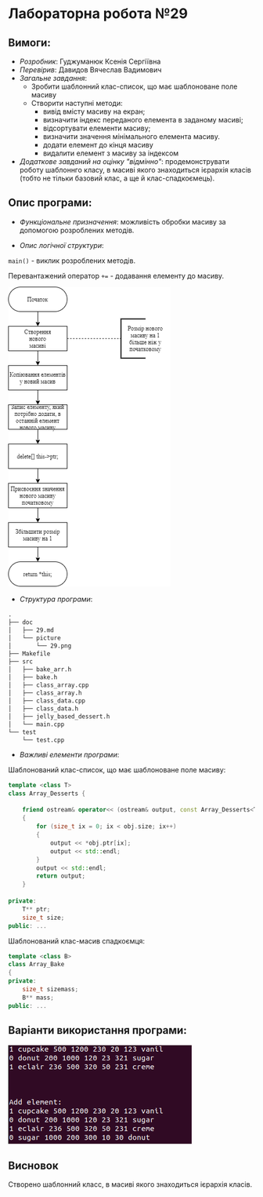 # Лабораторна робота №29
## Вимоги:
* *Розробник*: Гуджуманюк Ксенія Сергіївна
* *Перевірив*: Давидов Вячеслав Вадимович
* *Загальне завдання*:
    * Зробити шаблонний клас-список, що має шаблоноване поле масиву
    * Створити наступні методи:
        * вивід вмісту масиву на екран;
        * визначити індекс переданого елемента в заданому масиві;
        * відсортувати елементи масиву;
        * визначити значення мінімального елемента масиву.
        * додати елемент до кінця масиву
        * видалити елемент з масиву за індексом
* *Додаткове завданий на оцінку "відмінно"*: продемонструвати роботу шаблоннго класу, в масиві якого знаходиться ієрархія класів (тобто не тільки базовий клас, а ще й клас-спадкоємець).


## Опис програми:

* *Функціональне призначення*: можливість обробки масиву за допомогою розроблених методів.

* *Опис логічної структури*: 

`main()` - виклик розроблених методів.

Перевантажений оператор `+=` - додавання елементу до масиву.

![](picture/29_1.png)
  
* *Структура програми*:

```
.
├── doc
│   ├── 29.md
│   └── picture
│       └── 29.png
├── Makefile
├── src
│   ├── bake_arr.h
│   ├── bake.h
│   ├── class_array.cpp
│   ├── class_array.h
│   ├── class_data.cpp
│   ├── class_data.h
│   ├── jelly_based_dessert.h
│   └── main.cpp
└── test
    └── test.cpp
```

* *Важливі елементи програми*:

Шаблонований клас-список, що має шаблоноване поле масиву:

```c++
template <class T>
class Array_Desserts {
	
	friend ostream& operator<< (ostream& output, const Array_Desserts<T>& obj) 
	{
		for (size_t ix = 0; ix < obj.size; ix++)
		{
			output << *obj.ptr[ix];
			output << std::endl;
		}
		output << std::endl; 
		return output; 
	}

private:
	T** ptr;
	size_t size;
public: ...
```

Шаблонований клас-масив спадкоємця:

```c++
template <class B>
class Array_Bake
{
private:
	size_t sizemass;
	B** mass;
public: ...
```
   
## Варіанти використання програми:

![](picture/29.png)

## Висновок
Створено шаблонний класс, в масиві якого знаходиться ієрархія класів.
